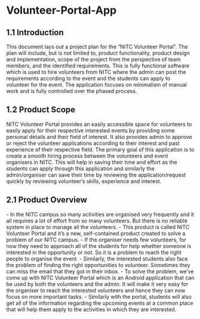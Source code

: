 # Volunteer-Portal-App
<h2>1.1 Introduction</h2>
This document lays out a project plan for the “NITC Volunteer Portal”. The plan will include, but is not limited to, product functionality, product design and implementation, scope of the project from the perspective of team members, and the identified requirements. This is fully functional software which is used to hire volunteers from NITC where the admin can post the requirements according to the event and the students can apply to volunteer for the event. The application focuses on minimalism of manual work and is fully controlled over the phased process.

<h2>1.2 Product Scope</h2>
NITC Volunteer Portal provides an easily accessible space for volunteers to easily apply for their respective interested events by providing some personal details and their field of interest. It also provides admin to approve or reject the volunteer applications according to their interest and past experience of their respective field. The primary goal of this application is to create a smooth hiring process between the volunteers and event organisers in NITC. This will help in saving their time and effort as the students can apply through this application and similarly the admin/organiser can save their time by reviewing the application/request quickly by reviewing volunteer’s skills, experience and interest.

<h2>2.1 Product Overview</h2>
- In the NITC campus so many activities are organised very frequently and it all requires a lot of effort from so many volunteers. But there is no reliable system in place to manage all the volunteers.
- This product is called NITC Volunteer Portal and it’s a new, self-contained product created to solve a problem of our NITC campus.
- If the organiser needs few volunteers, for now they need to approach all of the students for help whether someone is interested in the opportunity or not. So it is a problem to reach the right people to organise the event.
- Similarly, the interested students also face the problem of finding the right opportunities to volunteer. Sometimes they can miss the email that they got in their inbox.
- To solve the problem, we’ve come up with NITC Volunteer Portal which is an Android application that can be used by both the volunteers and the admin. It will make it very easy for the organiser to reach the interested volunteers and hence they can now focus on more important tasks.
- Similarly with the portal, students will also get all of the information regarding the upcoming events at a common place that will help them apply to the activities in which they are interested.

